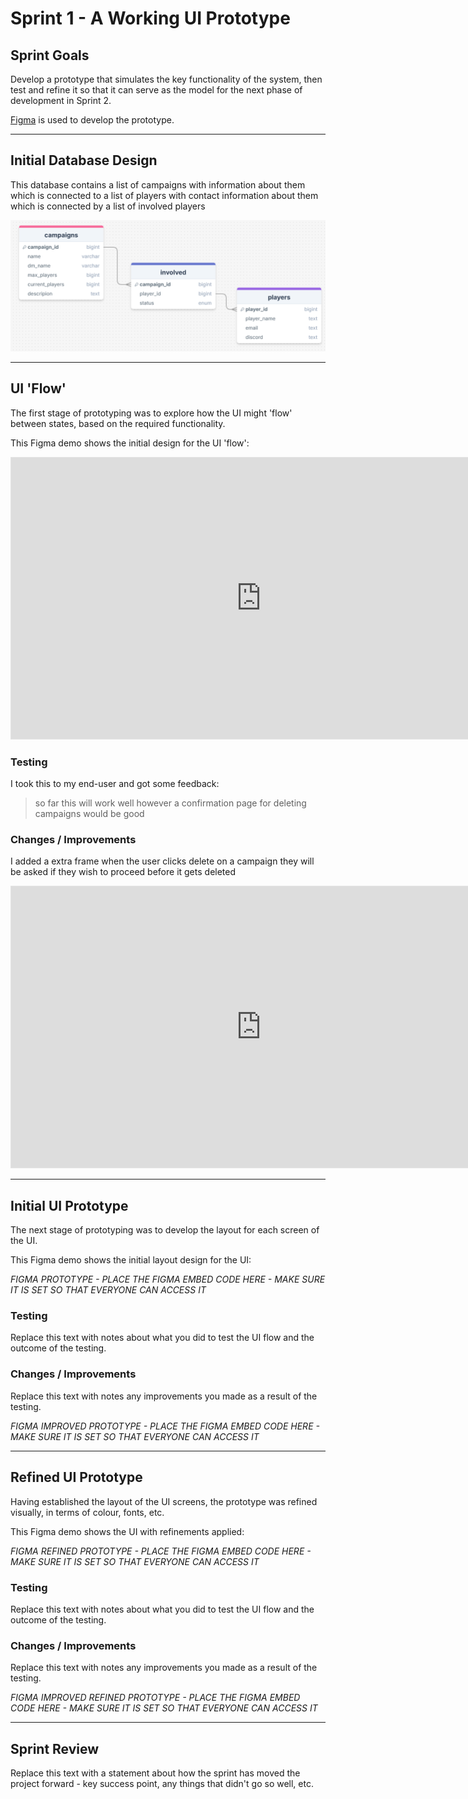 # Sprint 1 - A Working UI Prototype


## Sprint Goals

Develop a prototype that simulates the key functionality of the system, then test and refine it so that it can serve as the model for the next phase of development in Sprint 2.

[Figma](https://www.figma.com/) is used to develop the prototype.


---

## Initial Database Design

This database contains a list of campaigns with information about them which is connected to a list of players with contact information about them which is connected by a list of involved players

![SCREENSHOT OF DB DESIGN](screenshots\drawSQL.png)


---

## UI 'Flow'

The first stage of prototyping was to explore how the UI might 'flow' between states, based on the required functionality.

This Figma demo shows the initial design for the UI 'flow':

<iframe style="border: 1px solid rgba(0, 0, 0, 0.1);" width="800" height="450" src="https://embed.figma.com/proto/1PY5ZQQj65byePlhvUfFLN/D-D?node-id=11-98&p=f&scaling=min-zoom&content-scaling=fixed&page-id=0%3A1&starting-point-node-id=11%3A98&embed-host=share" allowfullscreen></iframe>

### Testing

I took this to my end-user and got some feedback: 

> so far this will work well however a confirmation page for deleting campaigns would be good

### Changes / Improvements

I added a extra frame when the user clicks delete on a campaign they will be asked if they wish to proceed before it gets deleted

<iframe style="border: 1px solid rgba(0, 0, 0, 0.1);" width="800" height="450" src="https://embed.figma.com/proto/j3IUsdlrgKGXLjw3wtHZr1/D-D-v2?node-id=11-97&p=f&scaling=min-zoom&content-scaling=fixed&page-id=0%3A1&starting-point-node-id=11%3A98&embed-host=share" allowfullscreen></iframe>


---

## Initial UI Prototype

The next stage of prototyping was to develop the layout for each screen of the UI.

This Figma demo shows the initial layout design for the UI:

*FIGMA PROTOTYPE - PLACE THE FIGMA EMBED CODE HERE - MAKE SURE IT IS SET SO THAT EVERYONE CAN ACCESS IT*

### Testing

Replace this text with notes about what you did to test the UI flow and the outcome of the testing.

### Changes / Improvements

Replace this text with notes any improvements you made as a result of the testing.

*FIGMA IMPROVED PROTOTYPE - PLACE THE FIGMA EMBED CODE HERE - MAKE SURE IT IS SET SO THAT EVERYONE CAN ACCESS IT*


---

## Refined UI Prototype

Having established the layout of the UI screens, the prototype was refined visually, in terms of colour, fonts, etc.

This Figma demo shows the UI with refinements applied:

*FIGMA REFINED PROTOTYPE - PLACE THE FIGMA EMBED CODE HERE - MAKE SURE IT IS SET SO THAT EVERYONE CAN ACCESS IT*

### Testing

Replace this text with notes about what you did to test the UI flow and the outcome of the testing.

### Changes / Improvements

Replace this text with notes any improvements you made as a result of the testing.

*FIGMA IMPROVED REFINED PROTOTYPE - PLACE THE FIGMA EMBED CODE HERE - MAKE SURE IT IS SET SO THAT EVERYONE CAN ACCESS IT*


---

## Sprint Review

Replace this text with a statement about how the sprint has moved the project forward - key success point, any things that didn't go so well, etc.

